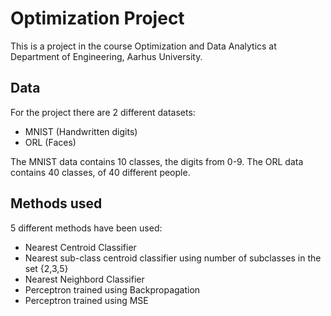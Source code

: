 # Optimization Project
This is a project in the course Optimization and Data Analytics at Department of Engineering, Aarhus University.

## Data
For the project there are 2 different datasets:
- MNIST (Handwritten digits)
- ORL (Faces)

The MNIST data contains 10 classes, the digits from 0-9.
The ORL data contains 40 classes, of 40 different people.

## Methods used
5 different methods have been used: 

- Nearest Centroid Classifier
- Nearest sub-class centroid classifier using number of subclasses in the set {2,3,5}
- Nearest Neighbord Classifier
- Perceptron trained using Backpropagation
- Perceptron trained using MSE